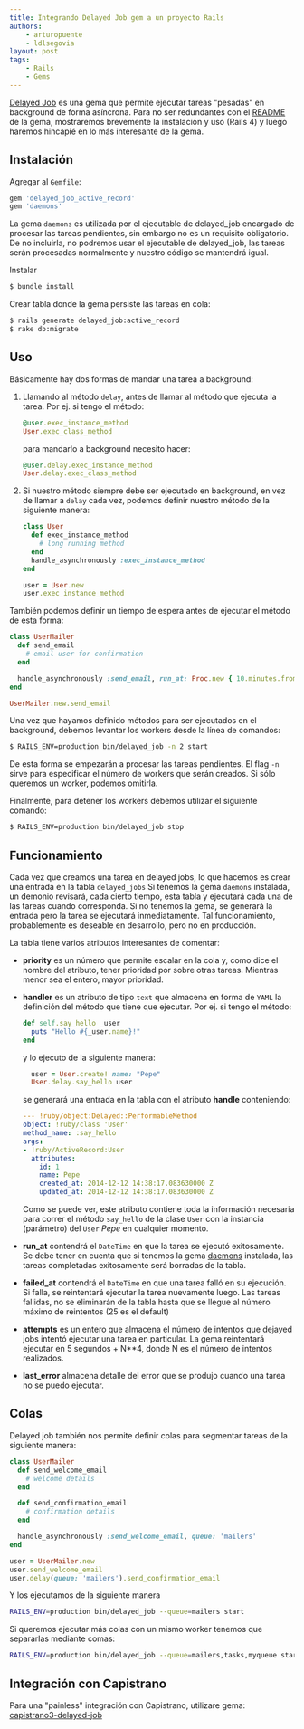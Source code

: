 ```yaml
---
title: Integrando Delayed Job gem a un proyecto Rails
authors:
    - arturopuente
    - ldlsegovia
layout: post
tags:
    - Rails
    - Gems
---
```


[Delayed Job](https://github.com/collectiveidea/delayed_job) es una gema que permite ejecutar tareas "pesadas" en background de forma asíncrona. Para no ser redundantes con el [README](https://github.com/collectiveidea/delayed_job/blob/master/README.md) de la gema, mostraremos brevemente la instalación y uso (Rails 4) y luego haremos hincapié en lo más interesante de la gema.

## Instalación

Agregar al `Gemfile`:

```ruby
gem 'delayed_job_active_record'
gem 'daemons'
```

La gema `daemons` es utilizada por el ejecutable de delayed_job encargado de procesar las tareas pendientes, sin embargo no es un requisito obligatorio. De no incluirla, no podremos usar el ejecutable de delayed_job, las tareas serán procesadas normalmente y nuestro código se mantendrá igual.

Instalar

```bash
$ bundle install
```

Crear tabla donde la gema persiste las tareas en cola:

```bash
$ rails generate delayed_job:active_record
$ rake db:migrate
```

## Uso

Básicamente hay dos formas de mandar una tarea a background:

1. Llamando al método `delay`, antes de llamar al método que ejecuta la tarea. Por ej. si tengo el método:

    ```ruby
    @user.exec_instance_method
    User.exec_class_method
    ```

    para mandarlo a background necesito hacer:


    ```ruby
    @user.delay.exec_instance_method
    User.delay.exec_class_method
    ```

2. Si nuestro método siempre debe ser ejecutado en background, en vez de llamar a `delay` cada vez, podemos definir nuestro método de la siguiente manera:

    ```ruby
    class User
      def exec_instance_method
        # long running method
      end
      handle_asynchronously :exec_instance_method
    end

    user = User.new
    user.exec_instance_method
    ```

También podemos definir un tiempo de espera antes de ejecutar el método de esta forma:

```ruby
class UserMailer
  def send_email
    # email user for confirmation
  end

  handle_asynchronously :send_email, run_at: Proc.new { 10.minutes.from_now }
end

UserMailer.new.send_email
```

Una vez que hayamos definido métodos para ser ejecutados en el background, debemos levantar los workers desde la línea de comandos:

```bash
$ RAILS_ENV=production bin/delayed_job -n 2 start
```

De esta forma se empezarán a procesar las tareas pendientes. El flag `-n` sirve para especificar el número de workers que serán creados. Si sólo queremos un worker, podemos omitirla.

Finalmente, para detener los workers debemos utilizar el siguiente comando:

```bash
$ RAILS_ENV=production bin/delayed_job stop
```

## Funcionamiento

Cada vez que creamos una tarea en delayed jobs, lo que hacemos es crear una entrada en la tabla `delayed_jobs`
Si tenemos la gema `daemons` instalada, un demonio revisará, cada cierto tiempo, esta tabla y ejecutará cada una de las tareas cuando corresponda. Si no tenemos la gema, se generará la entrada pero la tarea se ejecutará inmediatamente. Tal funcionamiento, probablemente es deseable en desarrollo, pero no en producción.

La tabla tiene varios atributos interesantes de comentar:

- **priority** es un número que permite escalar en la cola y, como dice el nombre del atributo, tener prioridad por sobre otras tareas. Mientras menor sea el entero, mayor prioridad.

- **handler** es un atributo de tipo `text` que almacena en forma de `YAML` la definición del método que tiene que ejecutar. Por ej. si tengo el método:

    ```ruby
    def self.say_hello _user
      puts "Hello #{_user.name}!"
    end
    ```

    y lo ejecuto de la siguiente manera:

    ```ruby
      user = User.create! name: "Pepe"
      User.delay.say_hello user
    ```

    se generará una entrada en la tabla con el atributo **handle** conteniendo:

    ```yaml
    --- !ruby/object:Delayed::PerformableMethod
    object: !ruby/class 'User'
    method_name: :say_hello
    args:
    - !ruby/ActiveRecord:User
      attributes:
        id: 1
        name: Pepe
        created_at: 2014-12-12 14:38:17.083630000 Z
        updated_at: 2014-12-12 14:38:17.083630000 Z

    ```
    Como se puede ver, este atributo contiene toda la información necesaria para correr el método `say_hello` de la clase `User` con la instancia (parámetro) del `User` *Pepe* en cualquier momento.

- **run_at** contendrá el `DateTime` en que la tarea se ejecutó exitosamente. Se debe tener en cuenta que si tenemos la gema [daemons](https://github.com/ghazel/daemons) instalada, las tareas completadas exitosamente será borradas de la tabla.

- **failed_at** contendrá  el `DateTime` en que una tarea falló en su ejecución. Si falla, se reintentará ejecutar la tarea nuevamente luego. Las tareas fallidas, no se eliminarán de la tabla hasta que se llegue al número máximo de reintentos (25 es el default)

- **attempts** es un entero que almacena el número de intentos que dejayed jobs intentó ejecutar una tarea en particular. La gema reintentará ejecutar en 5 segundos + N**4, donde N es el número de intentos realizados.

- **last_error** almacena detalle del error que se produjo cuando una tarea no se puedo ejecutar.

## Colas

Delayed job también nos permite definir colas para segmentar tareas de la siguiente manera:

```ruby
class UserMailer
  def send_welcome_email
    # welcome details
  end

  def send_confirmation_email
    # confirmation details
  end

  handle_asynchronously :send_welcome_email, queue: 'mailers'
end

user = UserMailer.new
user.send_welcome_email
user.delay(queue: 'mailers').send_confirmation_email
```

Y los ejecutamos de la siguiente manera

```bash
RAILS_ENV=production bin/delayed_job --queue=mailers start
```

Si queremos ejecutar más colas con un mismo worker tenemos que separarlas mediante comas:

```bash
RAILS_ENV=production bin/delayed_job --queue=mailers,tasks,myqueue start
```

## Integración con Capistrano

Para una "painless" integración con Capistrano, utilizare  gema: [capistrano3-delayed-job](https://github.com/platanus/capistrano3-delayed-job)
